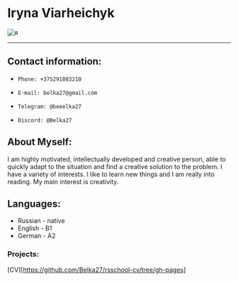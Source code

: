 # Iryna Viarheichyk
![я](https://sun9-40.userapi.com/impg/OCjtyMnAd0c3Ld4NunW3QLZOnBBRVaRltBAYpw/-lg5UmIEr38.jpg?size=864x1080&quality=96&sign=0c2739f60f36aed695618322c27e9da5&type=album)

--------
## Contact information:

*     Phone: +375291883210
*     E-mail: belka27@gmail.com
*     Telegram: @beeelka27
*     Discord: @Belka27

## About Myself:
I am highly motivated, intellectually developed and creative person, able to quickly adapt to the situation and find a creative solution to the problem. I have a variety of interests.  I like to learn new things and I am really into reading. My main interest is creativity. 
## Languages:
+    Russian - native
+    English - B1
+    German - A2
### Projects:
[CV][https://github.com/Belka27/rsschool-cv/tree/gh-pages]
